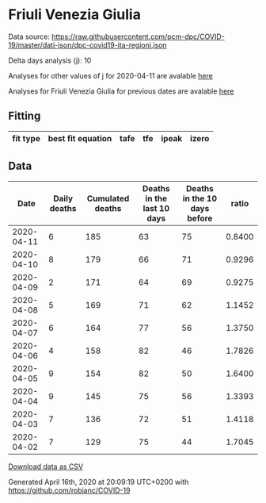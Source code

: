 # Friuli Venezia Giulia

Data source: https://raw.githubusercontent.com/pcm-dpc/COVID-19/master/dati-json/dpc-covid19-ita-regioni.json

Delta days analysis (j): 10

Analyses for other values of j for 2020-04-11 are avalable [here](../2020-04-11/README.md)

Analyses for Friuli Venezia Giulia for previous dates are avalable [here](../README.md)

## Fitting 
|fit type|best fit equation|tafe|tfe|ipeak|izero|
|-------|-----|--------|------|---|---|

## Data
|Date|Daily deaths|Cumulated deaths|Deaths in the last 10 days|Deaths in the 10 days before|ratio|
|----|----------|-----------|-------|--------------------|-----|
|2020-04-11|6|185|63|75|0.8400|
|2020-04-10|8|179|66|71|0.9296|
|2020-04-09|2|171|64|69|0.9275|
|2020-04-08|5|169|71|62|1.1452|
|2020-04-07|6|164|77|56|1.3750|
|2020-04-06|4|158|82|46|1.7826|
|2020-04-05|9|154|82|50|1.6400|
|2020-04-04|9|145|75|56|1.3393|
|2020-04-03|7|136|72|51|1.4118|
|2020-04-02|7|129|75|44|1.7045|

[Download data as CSV](COVID-19_friuli_venezia_giulia_j10_2020-04-11.csv)

Generated April 16th, 2020 at 20:09:19 UTC+0200 with https://github.com/robianc/COVID-19
